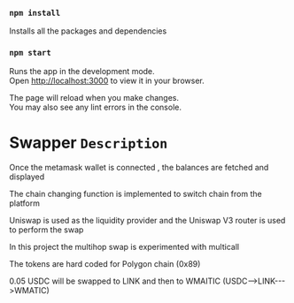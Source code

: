 ### `npm install`

Installs all the packages and dependencies

### `npm start`

Runs the app in the development mode.\
Open [http://localhost:3000](http://localhost:3000) to view it in your browser.

The page will reload when you make changes.\
You may also see any lint errors in the console.

# Swapper `Description`

Once the metamask wallet is connected , the balances are fetched and displayed

The chain changing function is implemented to switch chain from the platform

Uniswap is used as the liquidity provider and the Uniswap V3 router is used to perform the swap

In this project the multihop swap is experimented with multicall

The tokens are hard coded for Polygon chain (0x89)

0.05 USDC will be swapped to LINK and then to WMAITIC (USDC-->LINK--->WMATIC)
